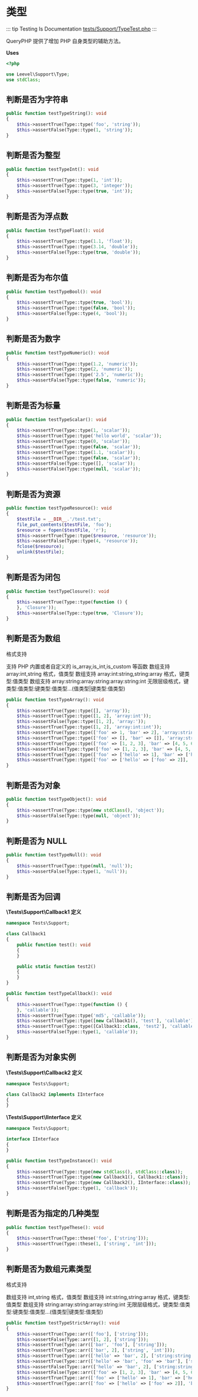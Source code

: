 # 类型

::: tip Testing Is Documentation
[tests/Support/TypeTest.php](https://github.com/hunzhiwange/framework/blob/master/tests/Support/TypeTest.php)
:::
    
QueryPHP 提供了增加 PHP 自身类型的辅助方法。

**Uses**

``` php
<?php

use Leevel\Support\Type;
use stdClass;
```

## 判断是否为字符串

``` php
public function testTypeString(): void
{
    $this->assertTrue(Type::type('foo', 'string'));
    $this->assertFalse(Type::type(1, 'string'));
}
```
    
## 判断是否为整型

``` php
public function testTypeInt(): void
{
    $this->assertTrue(Type::type(1, 'int'));
    $this->assertTrue(Type::type(3, 'integer'));
    $this->assertFalse(Type::type(true, 'int'));
}
```
    
## 判断是否为浮点数

``` php
public function testTypeFloat(): void
{
    $this->assertTrue(Type::type(1.1, 'float'));
    $this->assertTrue(Type::type(3.14, 'double'));
    $this->assertFalse(Type::type(true, 'double'));
}
```
    
## 判断是否为布尔值

``` php
public function testTypeBool(): void
{
    $this->assertTrue(Type::type(true, 'bool'));
    $this->assertTrue(Type::type(false, 'bool'));
    $this->assertFalse(Type::type(4, 'bool'));
}
```
    
## 判断是否为数字

``` php
public function testTypeNumeric(): void
{
    $this->assertTrue(Type::type(1.2, 'numeric'));
    $this->assertTrue(Type::type(2, 'numeric'));
    $this->assertTrue(Type::type('2.5', 'numeric'));
    $this->assertFalse(Type::type(false, 'numeric'));
}
```
    
## 判断是否为标量

``` php
public function testTypeScalar(): void
{
    $this->assertTrue(Type::type(1, 'scalar'));
    $this->assertTrue(Type::type('hello world', 'scalar'));
    $this->assertTrue(Type::type(0, 'scalar'));
    $this->assertTrue(Type::type(false, 'scalar'));
    $this->assertTrue(Type::type(1.1, 'scalar'));
    $this->assertTrue(Type::type(false, 'scalar'));
    $this->assertFalse(Type::type([], 'scalar'));
    $this->assertFalse(Type::type(null, 'scalar'));
}
```
    
## 判断是否为资源

``` php
public function testTypeResource(): void
{
    $testFile = __DIR__.'/test.txt';
    file_put_contents($testFile, 'foo');
    $resource = fopen($testFile, 'r');
    $this->assertTrue(Type::type($resource, 'resource'));
    $this->assertFalse(Type::type(4, 'resource'));
    fclose($resource);
    unlink($testFile);
}
```
    
## 判断是否为闭包

``` php
public function testTypeClosure(): void
{
    $this->assertTrue(Type::type(function () {
    }, 'Closure'));
    $this->assertFalse(Type::type(true, 'Closure'));
}
```
    
## 判断是否为数组

格式支持

支持 PHP 内置或者自定义的 is_array,is_int,is_custom 等函数
数组支持 array:int,string 格式，值类型
数组支持 array:int:string,string:array 格式，键类型:值类型
数组支持 array:string:array:string:array:string:int 无限层级格式，键类型:值类型:键类型:值类型...(值类型|键类型:值类型)


``` php
public function testTypeArray(): void
{
    $this->assertTrue(Type::type([], 'array'));
    $this->assertTrue(Type::type([1, 2], 'array:int'));
    $this->assertFalse(Type::type([1, 2], 'array:'));
    $this->assertTrue(Type::type([1, 2], 'array:int:int'));
    $this->assertTrue(Type::type(['foo' => 1, 'bar' => 2], 'array:string:int'));
    $this->assertTrue(Type::type(['foo' => [], 'bar' => []], 'array:string:array'));
    $this->assertTrue(Type::type(['foo' => [1, 2, 3], 'bar' => [4, 5, 6]], 'array:string:array:int'));
    $this->assertFalse(Type::type(['foo' => [1, 2, 3], 'bar' => [4, 5, 6]], 'array:string:array:string'));
    $this->assertTrue(Type::type(['foo' => ['hello' => 1], 'bar' => ['hello' => 4]], 'array:string:array:string:int'));
    $this->assertTrue(Type::type(['foo' => ['hello' => ['foo' => 2]], 'bar' => ['hello' => ['foo' => 2]]], 'array:string:array:string:array:string:int'));
}
```
    
## 判断是否为对象

``` php
public function testTypeObject(): void
{
    $this->assertTrue(Type::type(new stdClass(), 'object'));
    $this->assertFalse(Type::type(null, 'object'));
}
```
    
## 判断是否为 NULL

``` php
public function testTypeNull(): void
{
    $this->assertTrue(Type::type(null, 'null'));
    $this->assertFalse(Type::type(1, 'null'));
}
```
    
## 判断是否为回调

**\Tests\Support\Callback1 定义**

``` php
namespace Tests\Support;

class Callback1
{
    public function test(): void
    {
    }

    public static function test2()
    {
    }
}
```


``` php
public function testTypeCallback(): void
{
    $this->assertTrue(Type::type(function () {
    }, 'callable'));
    $this->assertTrue(Type::type('md5', 'callable'));
    $this->assertTrue(Type::type([new Callback1(), 'test'], 'callable'));
    $this->assertTrue(Type::type([Callback1::class, 'test2'], 'callable'));
    $this->assertFalse(Type::type(1, 'callable'));
}
```
    
## 判断是否为对象实例

**\Tests\Support\Callback2 定义**

``` php
namespace Tests\Support;

class Callback2 implements IInterface
{
}
```

**\Tests\Support\IInterface 定义**

``` php
namespace Tests\Support;

interface IInterface
{
}
```


``` php
public function testTypeInstance(): void
{
    $this->assertTrue(Type::type(new stdClass(), stdClass::class));
    $this->assertTrue(Type::type(new Callback1(), Callback1::class));
    $this->assertTrue(Type::type(new Callback2(), IInterface::class));
    $this->assertFalse(Type::type(1, 'callback'));
}
```
    
## 判断是否为指定的几种类型

``` php
public function testTypeThese(): void
{
    $this->assertTrue(Type::these('foo', ['string']));
    $this->assertTrue(Type::these(1, ['string', 'int']));
}
```
    
## 判断是否为数组元素类型

格式支持

数组支持 int,string 格式，值类型
数组支持 int:string,string:array 格式，键类型:值类型
数组支持 string:array:string:array:string:int 无限层级格式，键类型:值类型:键类型:值类型...(值类型|键类型:值类型)


``` php
public function testTypeStrictArray(): void
{
    $this->assertTrue(Type::arr(['foo'], ['string']));
    $this->assertFalse(Type::arr([1, 2], ['string']));
    $this->assertTrue(Type::arr(['bar', 'foo'], ['string']));
    $this->assertTrue(Type::arr(['bar', 2], ['string', 'int']));
    $this->assertTrue(Type::arr(['hello' => 'bar', 2], ['string:string', 'int']));
    $this->assertTrue(Type::arr(['hello' => 'bar', 'foo' => 'bar'], ['string:string']));
    $this->assertFalse(Type::arr(['hello' => 'bar', 2], ['string:string']));
    $this->assertFalse(Type::arr(['foo' => [1, 2, 3], 'bar' => [4, 5, 6]], ['string:array:string']));
    $this->assertTrue(Type::arr(['foo' => ['hello' => 1], 'bar' => ['hello' => 4]], ['string:array:string:int']));
    $this->assertTrue(Type::arr(['foo' => ['hello' => ['foo' => 2]], 'bar' => ['hello' => ['foo' => 2]]], ['string:array:string:array:string:int']));
}
```